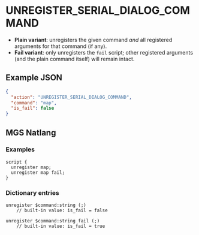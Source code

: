 # UNREGISTER_SERIAL_DIALOG_COMMAND

- **Plain variant**: unregisters the given command *and* all registered arguments for that command (if any).
- **Fail variant**: only unregisters the `fail` script; other registered arguments (and the plain command itself) will remain intact.

## Example JSON

```json
{
  "action": "UNREGISTER_SERIAL_DIALOG_COMMAND",
  "command": "map",
  "is_fail": false
}
```

## MGS Natlang

### Examples

```mgs
script {
  unregister map;
  unregister map fail;
}
```

### Dictionary entries

```
unregister $command:string (;)
	// built-in value: is_fail = false

unregister $command:string fail (;)
	// built-in value: is_fail = true
```

